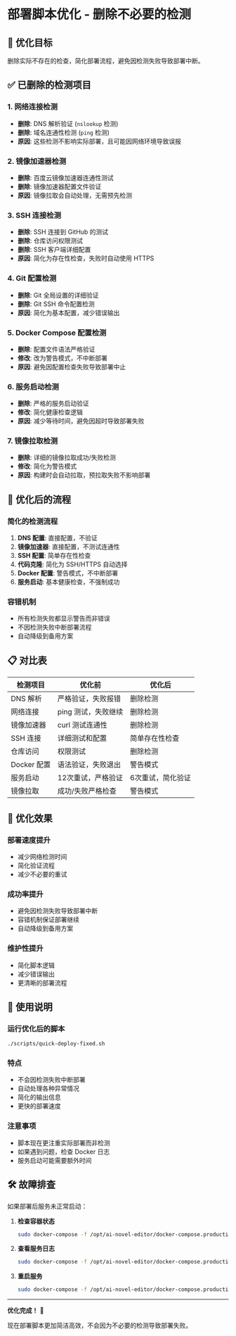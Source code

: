 # 部署脚本优化 - 删除不必要的检测

## 🎯 优化目标
删除实际不存在的检查，简化部署流程，避免因检测失败导致部署中断。

## ✅ 已删除的检测项目

### 1. 网络连接检测
- **删除**: DNS 解析验证 (`nslookup` 检测)
- **删除**: 域名连通性检测 (`ping` 检测)
- **原因**: 这些检测不影响实际部署，且可能因网络环境导致误报

### 2. 镜像加速器检测
- **删除**: 百度云镜像加速器连通性测试
- **删除**: 镜像加速器配置文件验证
- **原因**: 镜像拉取会自动处理，无需预先检测

### 3. SSH 连接检测
- **删除**: SSH 连接到 GitHub 的测试
- **删除**: 仓库访问权限测试
- **删除**: SSH 客户端详细配置
- **原因**: 简化为存在性检查，失败时自动使用 HTTPS

### 4. Git 配置检测
- **删除**: Git 全局设置的详细验证
- **删除**: Git SSH 命令配置检测
- **原因**: 简化为基本配置，减少错误输出

### 5. Docker Compose 配置检测
- **删除**: 配置文件语法严格验证
- **修改**: 改为警告模式，不中断部署
- **原因**: 避免因配置检查失败导致部署中止

### 6. 服务启动检测
- **删除**: 严格的服务启动验证
- **修改**: 简化健康检查逻辑
- **原因**: 减少等待时间，避免因超时导致部署失败

### 7. 镜像拉取检测
- **删除**: 详细的镜像拉取成功/失败检测
- **修改**: 简化为警告模式
- **原因**: 构建时会自动拉取，预拉取失败不影响部署

## 🔧 优化后的流程

### 简化的检测流程
1. **DNS 配置**: 直接配置，不验证
2. **镜像加速器**: 直接配置，不测试连通性
3. **SSH 配置**: 简单存在性检查
4. **代码克隆**: 简化为 SSH/HTTPS 自动选择
5. **Docker 配置**: 警告模式，不中断部署
6. **服务启动**: 基本健康检查，不强制成功

### 容错机制
- 所有检测失败都显示警告而非错误
- 不因检测失败中断部署流程
- 自动降级到备用方案

## 📋 对比表

| 检测项目 | 优化前 | 优化后 |
|---------|--------|--------|
| DNS 解析 | 严格验证，失败报错 | 删除检测 |
| 网络连接 | ping 测试，失败继续 | 删除检测 |
| 镜像加速器 | curl 测试连通性 | 删除检测 |
| SSH 连接 | 详细测试和配置 | 简单存在性检查 |
| 仓库访问 | 权限测试 | 删除检测 |
| Docker 配置 | 语法验证，失败退出 | 警告模式 |
| 服务启动 | 12次重试，严格验证 | 6次重试，简化验证 |
| 镜像拉取 | 成功/失败严格检查 | 警告模式 |

## 🚀 优化效果

### 部署速度提升
- 减少网络检测时间
- 简化验证流程
- 减少不必要的重试

### 成功率提升
- 避免因检测失败导致部署中断
- 容错机制保证部署继续
- 自动降级到备用方案

### 维护性提升
- 简化脚本逻辑
- 减少错误输出
- 更清晰的部署流程

## 📝 使用说明

### 运行优化后的脚本
```bash
./scripts/quick-deploy-fixed.sh
```

### 特点
- 不会因检测失败中断部署
- 自动处理各种异常情况
- 简化的输出信息
- 更快的部署速度

### 注意事项
- 脚本现在更注重实际部署而非检测
- 如果遇到问题，检查 Docker 日志
- 服务启动可能需要额外时间

## 🛠️ 故障排查

如果部署后服务未正常启动：

1. **检查容器状态**
   ```bash
   sudo docker-compose -f /opt/ai-novel-editor/docker-compose.production.yml ps
   ```

2. **查看服务日志**
   ```bash
   sudo docker-compose -f /opt/ai-novel-editor/docker-compose.production.yml logs -f
   ```

3. **重启服务**
   ```bash
   sudo docker-compose -f /opt/ai-novel-editor/docker-compose.production.yml restart
   ```

---

**优化完成！** 🎉

现在部署脚本更加简洁高效，不会因为不必要的检测导致部署失败。
